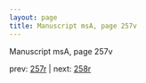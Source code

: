 ```yaml
---
layout: page
title: Manuscript msA, page 257v
---
```


Manuscript msA, page 257v

prev:  [257r](../257r) | next:  [258r](../258r)